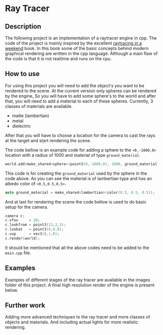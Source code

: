 # Ray Tracer

## Description
The following project is an implementation of a raytracer engine in cpp. The code of the project is mainly inspired by 
the excellent [raytracing in a weekend](https://raytracing.github.io/books/RayTracingInOneWeekend.html) book. In this book
some of the basic concepts behind modern graphical rendering are written in the cpp language. Although a main flaw of the
code is that it is not realtime and runs on the cpu.

## How to use
For using this project you will need to add the object's you want to be rendered to the scene. At the current version only
spheres can be rendered by the engine, So you will have to add some sphere's to the world and after that, you will need to
add a material to each of these spheres. Currently, 3 classes of materials are available.

 - matte (lambertian)
 - metal
 - dielectric

After that you will have to choose a location for the camera to cast the rays at the target and start rendering the scene.

The code bellow is an example code for adding a sphere to the `<0,-1000,0>` location with a radius of 1000 and material
of type `ground_material`.
```c++
world.add(make_shared<sphere>(point3(0,-1000,0), 1000, ground_material));
```
This code is for creating the `ground_material` used by the sphere in the code above. As you can see the material is of 
lambertian type and has an albedo color of `<0.5,0.5,0.5>`.
```c++
auto ground_material = make_shared<lambertian>(color(0.5, 0.5, 0.5));
```
And at last for rendering the scene the code bellow is used to do basic setup for the camera.
```c++
camera c;
c.vfov     = 20;
c.lookfrom = point3(13,2,3);
c.lookat   = point3(0,0,0);
c.vup      = vec3(0,1,0);
c.render(world);
```
It should be mentioned that all the above codes need to be added to the `main.cpp` file.

## Examples
Examples of different stages of the ray tracer are available in the images folder of this project. A final high resolution
render of the engine is present below.

## Further work
Adding more advanced techniques to the ray tracer and more classes of objects and materials. And including actual lights
for more realistic rendering.